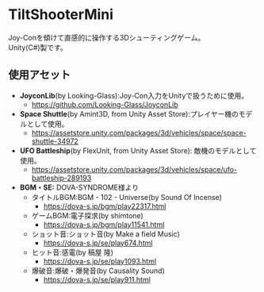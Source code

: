 # TiltShooterMini
Joy-Conを傾けて直感的に操作する3Dシューティングゲーム。  
Unity(C#)製です。

## 使用アセット
* **JoyconLib**(by Looking-Glass):Joy-Con入力をUnityで扱うために使用。
	* https://github.com/Looking-Glass/JoyconLib
* **Space Shuttle**(by Amint3D, from Unity Asset Store):プレイヤー機のモデルとして使用。
	* https://assetstore.unity.com/packages/3d/vehicles/space/space-shuttle-34972
* **UFO Battleship**(by FlexUnit, from Unity Asset Store): 敵機のモデルとして使用。
	* https://assetstore.unity.com/packages/3d/vehicles/space/ufo-battleship-289193
* **BGM・SE:** DOVA-SYNDROME様より
	* タイトルBGM:BGM - 102 - Universe(by Sound Of Incense)
    	* https://dova-s.jp/bgm/play22317.html
	* ゲームBGM:電子探求(by shimtone)
    	* https://dova-s.jp/bgm/play11541.html
	* ショット音:ショット音(by Make a field Music)
    	* https://dova-s.jp/se/play674.html
	* ヒット音:感電(by 稿屋 隆)
    	* https://dova-s.jp/se/play1093.html
	* 爆破音:爆破・爆発音(by Causality Sound)
    	* https://dova-s.jp/se/play911.html
